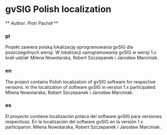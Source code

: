 # gvSIG Polish localization
** Author: Piotr Pachół **

### pl
Projekt zawiera polską lokalizację oprogramowania gvSIG dla poszczególnych wersji.
W lokalizacji oprogramowania gvSIG w wersji 1.x brali udział:
Milena Nowotarska, Robert Szczepanek i Jarosław Marciniak.

### en
The project contains Polish localization of gvSIG software for respective versions.
In the localization of software gvSIG in version 1.x participated:
Milena Nowotarska, Robert Szczepanek i Jarosław Marciniak.

### es
El proyecto contiene localización polaca del software gvSIG para versiones respectivas.
En la localización del software gvSIG en la versión 1.x participaron:
Milena Nowotarska, Robert Szczepanek i Jarosław Marciniak.
